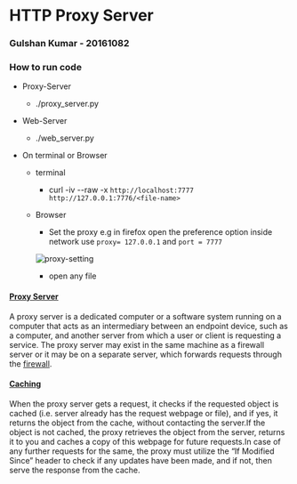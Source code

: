 # HTTP Proxy Server

### Gulshan Kumar - 20161082


### How to run code

- Proxy-Server

  - ./proxy_server.py

- Web-Server

  - ./web_server.py

- On terminal or Browser

  - terminal

    - curl -iv --raw -x `http://localhost:7777 http://127.0.0.1:7776/<file-name>`

  - Browser

    - Set the proxy e.g in firefox open the preference option inside network use `proxy= 127.0.0.1` and `port = 7777`

    ![proxy-setting](proxy-setting.png)

    - open any file



#### <u>Proxy Server</u>

A proxy server is a dedicated computer or a software system running on a computer that acts as an intermediary between an endpoint device, such as a computer, and another server from which a user or client is requesting a service. The proxy server may exist in the same machine as a firewall server or it may be on a separate server, which forwards requests through the [firewall](http://searchsecurity.techtarget.com/definition/firewall).



#### <u>Caching</u>

When the proxy server gets a request, it checks if the requested object is cached (i.e. server
already has the request webpage or file), and if yes, it returns the object from the cache, without
contacting the server.If the object is not cached, the proxy retrieves the object from the server, returns it to you and caches a copy of this webpage for future requests.In case of any further requests for the same, the proxy must utilize the “If Modified Since” header to check if any updates have been made, and if not, then serve the response from the cache.
